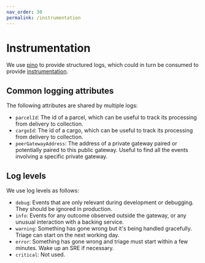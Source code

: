 ```yaml
---
nav_order: 30
permalink: /instrumentation
---
```

# Instrumentation

We use [pino](https://getpino.io/) to provide structured logs, which could in turn be consumed to provide [instrumentation](https://john-millikin.com/sre-school/instrumentation).

## Common logging attributes

The following attributes are shared by multiple logs:

- `parcelId`: The id of a parcel, which can be useful to track its processing from delivery to collection.
- `cargoId`: The id of a cargo, which can be useful to track its processing from delivery to collection.
- `peerGatewayAddress`: The address of a private gateway paired or potentially paired to this public gateway. Useful to find all the events involving a specific private gateway.

## Log levels

We use log levels as follows:

- `debug`: Events that are only relevant during development or debugging. They should be ignored in production.
- `info`: Events for any outcome observed outside the gateway, or any unusual interaction with a backing service.
- `warning`: Something has gone wrong but it's being handled gracefully. Triage can start on the next working day.
- `error`: Something has gone wrong and triage must start within a few minutes. Wake up an SRE if necessary.
- `critical`: Not used.
